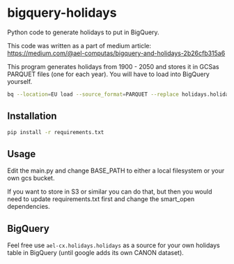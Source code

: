 # bigquery-holidays
Python code to generate holidays to put in BigQuery.

This code was written as a part of medium article: https://medium.com/@ael-computas/bigquery-and-holidays-2b26cfb315a6

This program generates holidays from 1900 - 2050 and stores it in GCSas PARQUET files (one for each year).
You will have to load into BigQuery yourself.

````bash
bq --location=EU load --source_format=PARQUET --replace holidays.holidays gs://the-bucket/path/*
````

## Installation

```bash
pip install -r requirements.txt
``` 

## Usage
Edit the main.py and change BASE_PATH to either a local filesystem or your own gcs bucket.

If you want to store in S3 or similar you can do that, but then you would need to update requirements.txt
first and change the smart_open dependencies.

## BigQuery
Feel free use `ael-cx.holidays.holidays` as a source for your own holidays table in BigQuery (until google
adds its own CANON dataset).
